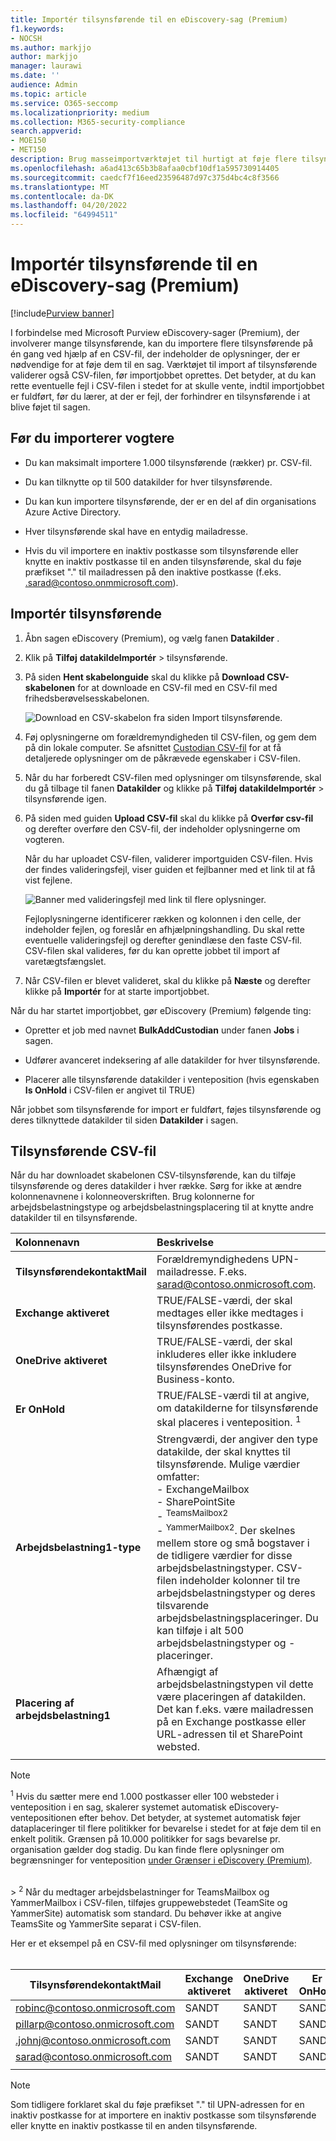 ```yaml
---
title: Importér tilsynsførende til en eDiscovery-sag (Premium)
f1.keywords:
- NOCSH
ms.author: markjjo
author: markjjo
manager: laurawi
ms.date: ''
audience: Admin
ms.topic: article
ms.service: O365-seccomp
ms.localizationpriority: medium
ms.collection: M365-security-compliance
search.appverid:
- MOE150
- MET150
description: Brug masseimportværktøjet til hurtigt at føje flere tilsynsførende og deres tilknyttede datakilder til en sag i Microsoft Purview eDiscovery (Premium).
ms.openlocfilehash: a6ad413c65b3b8afaa0cbf10df1a595730914405
ms.sourcegitcommit: caedcf7f16eed23596487d97c375d4bc4c8f3566
ms.translationtype: MT
ms.contentlocale: da-DK
ms.lasthandoff: 04/20/2022
ms.locfileid: "64994511"
---
```

# <a name="import-custodians-to-an-ediscovery-premium-case"></a>Importér tilsynsførende til en eDiscovery-sag (Premium)

[!include[Purview banner](../includes/purview-rebrand-banner.md)]

I forbindelse med Microsoft Purview eDiscovery-sager (Premium), der involverer mange tilsynsførende, kan du importere flere tilsynsførende på én gang ved hjælp af en CSV-fil, der indeholder de oplysninger, der er nødvendige for at føje dem til en sag. Værktøjet til import af tilsynsførende validerer også CSV-filen, før importjobbet oprettes. Det betyder, at du kan rette eventuelle fejl i CSV-filen i stedet for at skulle vente, indtil importjobbet er fuldført, før du lærer, at der er fejl, der forhindrer en tilsynsførende i at blive føjet til sagen.

## <a name="before-you-import-custodians"></a>Før du importerer vogtere

- Du kan maksimalt importere 1.000 tilsynsførende (rækker) pr. CSV-fil.

- Du kan tilknytte op til 500 datakilder for hver tilsynsførende.  

- Du kan kun importere tilsynsførende, der er en del af din organisations Azure Active Directory.

- Hver tilsynsførende skal have en entydig mailadresse.

- Hvis du vil importere en inaktiv postkasse som tilsynsførende eller knytte en inaktiv postkasse til en anden tilsynsførende, skal du føje præfikset "." til mailadressen på den inaktive postkasse (f.eks. .sarad@contoso.onmmicrosoft.com).

## <a name="import-custodians"></a>Importér tilsynsførende

1. Åbn sagen eDiscovery (Premium), og vælg fanen **Datakilder** .

2. Klik på **Tilføj** **datakildeImportér** >  tilsynsførende.

3. På siden **Hent skabelonguide** skal du klikke på **Download CSV-skabelonen** for at downloade en CSV-fil med en CSV-fil med frihedsberøvelsesskabelonen.

   ![Download en CSV-skabelon fra siden Import tilsynsførende.](../media/ImportCustodians1.png)

4. Føj oplysningerne om forældremyndigheden til CSV-filen, og gem dem på din lokale computer. Se afsnittet [Custodian CSV-fil](#custodian-csv-file) for at få detaljerede oplysninger om de påkrævede egenskaber i CSV-filen.

5. Når du har forberedt CSV-filen med oplysninger om tilsynsførende, skal du gå tilbage til fanen **Datakilder** og klikke på **Tilføj** **datakildeImportér** >  tilsynsførende igen.

6. På siden med guiden **Upload CSV-fil** skal du klikke på **Overfør csv-fil** og derefter overføre den CSV-fil, der indeholder oplysningerne om vogteren.

   Når du har uploadet CSV-filen, validerer importguiden CSV-filen. Hvis der findes valideringsfejl, viser guiden et fejlbanner med et link til at få vist fejlene.

   ![Banner med valideringsfejl med link til flere oplysninger.](../media/ImportCustodians2.png)

   Fejloplysningerne identificerer rækken og kolonnen i den celle, der indeholder fejlen, og foreslår en afhjælpningshandling. Du skal rette eventuelle valideringsfejl og derefter genindlæse den faste CSV-fil. CSV-filen skal valideres, før du kan oprette jobbet til import af varetægtsfængslet.

7. Når CSV-filen er blevet valideret, skal du klikke på **Næste** og derefter klikke på **Importér** for at starte importjobbet.

Når du har startet importjobbet, gør eDiscovery (Premium) følgende ting:

- Opretter et job med navnet **BulkAddCustodian** under fanen **Jobs** i sagen.

- Udfører avanceret indeksering af alle datakilder for hver tilsynsførende.

- Placerer alle tilsynsførende datakilder i venteposition (hvis egenskaben **Is OnHold** i CSV-filen er angivet til TRUE)

Når jobbet som tilsynsførende for import er fuldført, føjes tilsynsførende og deres tilknyttede datakilder til siden **Datakilder** i sagen.

## <a name="custodian-csv-file"></a>Tilsynsførende CSV-fil

Når du har downloadet skabelonen CSV-tilsynsførende, kan du tilføje tilsynsførende og deres datakilder i hver række. Sørg for ikke at ændre kolonnenavnene i kolonneoverskriften. Brug kolonnerne for arbejdsbelastningstype og arbejdsbelastningsplacering til at knytte andre datakilder til en tilsynsførende.

| Kolonnenavn|Beskrivelse|
|:------- |:------------------------------------------------------------|
|**TilsynsførendekontaktMail**     |Forældremyndighedens UPN-mailadresse. F.eks. sarad@contoso.onmicrosoft.com.           |
|**Exchange aktiveret** | TRUE/FALSE-værdi, der skal medtages eller ikke medtages i tilsynsførendes postkasse.      |
|**OneDrive aktiveret** | TRUE/FALSE-værdi, der skal inkluderes eller ikke inkludere tilsynsførendes OneDrive for Business-konto. |
|**Er OnHold**        | TRUE/FALSE-værdi til at angive, om datakilderne for tilsynsførende skal placeres i venteposition. <sup>1</sup>     |
|**Arbejdsbelastning1-type**         |Strengværdi, der angiver den type datakilde, der skal knyttes til tilsynsførende. Mulige værdier omfatter: <br/>- ExchangeMailbox<br/> - SharePointSite<br/>- <sup>TeamsMailbox2</sup><br/>- <sup>YammerMailbox2</sup>. Der skelnes mellem store og små bogstaver i de tidligere værdier for disse arbejdsbelastningstyper. CSV-filen indeholder kolonner til tre arbejdsbelastningstyper og deres tilsvarende arbejdsbelastningsplaceringer. Du kan tilføje i alt 500 arbejdsbelastningstyper og -placeringer.|
|**Placering af arbejdsbelastning1**     | Afhængigt af arbejdsbelastningstypen vil dette være placeringen af datakilden. Det kan f.eks. være mailadressen på en Exchange postkasse eller URL-adressen til et SharePoint websted. |
|||

> [!NOTE]
> <sup>1</sup> Hvis du sætter mere end 1.000 postkasser eller 100 websteder i venteposition i en sag, skalerer systemet automatisk eDiscovery-ventepositionen efter behov. Det betyder, at systemet automatisk føjer dataplaceringer til flere politikker for bevarelse i stedet for at føje dem til en enkelt politik. Grænsen på 10.000 politikker for sags bevarelse pr. organisation gælder dog stadig. Du kan finde flere oplysninger om begrænsninger for venteposition [under Grænser i eDiscovery (Premium)](limits-ediscovery20.md#hold-limits).
<br>
> <sup>2</sup> Når du medtager arbejdsbelastninger for TeamsMailbox og YammerMailbox i CSV-filen, tilføjes gruppewebstedet (TeamSite og YammerSite) automatisk som standard. Du behøver ikke at angive TeamsSite og YammerSite separat i CSV-filen.

Her er et eksempel på en CSV-fil med oplysninger om tilsynsførende:<br/><br/>

|TilsynsførendekontaktMail      | Exchange aktiveret | OneDrive aktiveret | Er OnHold | Arbejdsbelastning1-type | Placering af arbejdsbelastning1             |
| ----------------- | ---------------- | ---------------- | --------- | -------------- | ------------------------------ |
|robinc@contoso.onmicrosoft.com | SANDT             | SANDT             | SANDT      | SharePointSite | https://contoso.sharepoint.com |
|pillarp@contoso.onmicrosoft.com | SANDT             | SANDT             | SANDT      | |  |
|.johnj@contoso.onmicrosoft.com|SANDT|SANDT|SANDT||
|sarad@contoso.onmicrosoft.com|SANDT|SANDT|SANDT|ExchangeMailbox|.saradavis@contoso.onmicrosoft.com
||||||

> [!NOTE]
> Som tidligere forklaret skal du føje præfikset "." til UPN-adressen for en inaktiv postkasse for at importere en inaktiv postkasse som tilsynsførende eller knytte en inaktiv postkasse til en anden tilsynsførende.
